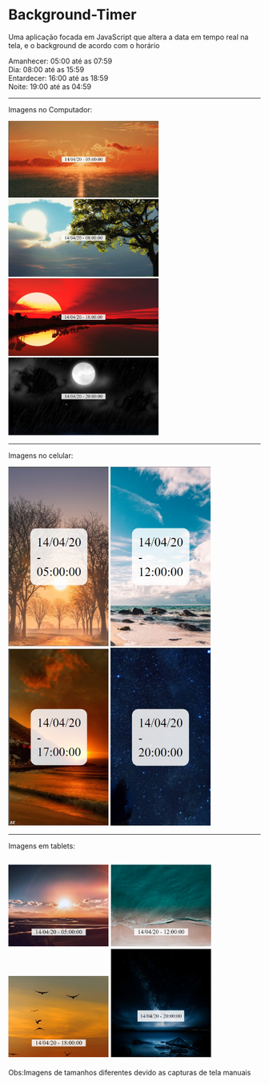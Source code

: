 # Background-Timer
Uma aplicação focada em JavaScript que altera a data em tempo real na tela, e o background de acordo com o horário

Amanhecer: 05:00 até as 07:59<br>
Dia: 08:00 até as 15:59<br>
Entardecer: 16:00 até as 18:59<br>
Noite: 19:00 até as 04:59<br>


----------------------
Imagens no Computador:

<img src="backgrounds/PC/AmanhecerPc.jpeg" alt="" width="300px"> <img src="backgrounds/PC/DiaPc.jpeg" alt="" width="300px"><img src="backgrounds/PC/EntardecerPc.jpeg" alt="" width="300px"> <img src="backgrounds/PC/NoitePc.jpeg" alt="" width="300px">

----------------------
Imagens no celular:

<img src="backgrounds/Celular/AmanhecerCel.jpeg" alt="" width="200px"> <img src="backgrounds/Celular/DiaCel.jpeg" alt="" width="200px"> <img src="backgrounds/Celular/EntardecerCel.jpeg" alt="" width="200px"> <img src="backgrounds/Celular/NoiteCel.jpeg" alt="" width="200px">

----------------------
Imagens em tablets:

<img src="backgrounds/Tablet/AmanhecerTab.jpeg" alt="" width="200px"> <img src="backgrounds/Tablet/DiaTab.jpeg" alt="" width="200px"> <img src="backgrounds/Tablet/EntardecerTab.jpeg" alt="" width="200px"> <img src="backgrounds/Tablet/NightTab.jpeg" alt="" width="200px">
----------------------
Obs:Imagens de tamanhos diferentes devido as capturas de tela manuais
